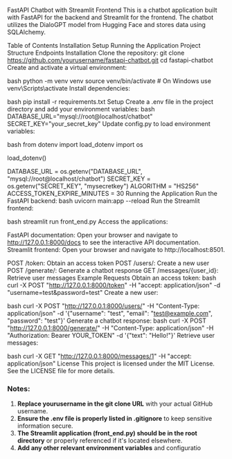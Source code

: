 FastAPI Chatbot with Streamlit Frontend
This is a chatbot application built with FastAPI for the backend and Streamlit for the frontend. The chatbot utilizes the DialoGPT model from Hugging Face and stores data using SQLAlchemy.

Table of Contents
Installation
Setup
Running the Application
Project Structure
Endpoints
Installation
Clone the repository:
   git clone https://github.com/yourusername/fastapi-chatbot.git
   cd fastapi-chatbot
Create and activate a virtual environment:

bash
python -m venv venv
source venv/bin/activate  # On Windows use venv\Scripts\activate
Install dependencies:


   
bash
pip install -r requirements.txt
Setup
Create a .env file in the project directory and add your environment variables:
bash
DATABASE_URL="mysql://root@localhost/chatbot"
SECRET_KEY="your_secret_key"
Update config.py to load environment variables:

   
bash
from dotenv import load_dotenv
import os

load_dotenv()

DATABASE_URL = os.getenv("DATABASE_URL", "mysql://root@localhost/chatbot")
SECRET_KEY = os.getenv("SECRET_KEY", "mysecretkey")
ALGORITHM = "HS256"
ACCESS_TOKEN_EXPIRE_MINUTES = 30
Running the Application
Run the FastAPI backend:
bash
uvicorn main:app --reload
Run the Streamlit frontend:

   
bash
streamlit run front_end.py
Access the applications:

FastAPI documentation: Open your browser and navigate to http://127.0.0.1:8000/docs to see the interactive API documentation.
Streamlit frontend: Open your browser and navigate to http://localhost:8501.

POST /token: Obtain an access token
POST /users/: Create a new user
POST /generate/: Generate a chatbot response
GET /messages/{user_id}: Retrieve user messages
Example Requests
Obtain an access token:
bash
curl -X POST "http://127.0.0.1:8000/token" -H "accept: application/json" -d "username=test&password=test"
Create a new user:

bash
curl -X POST "http://127.0.0.1:8000/users/" -H "Content-Type: application/json" -d '{"username": "test", "email": "test@example.com", "password": "test"}'
Generate a chatbot response:
bash
curl -X POST "http://127.0.0.1:8000/generate/" -H "Content-Type: application/json" -H "Authorization: Bearer YOUR_TOKEN" -d '{"text": "Hello!"}'
Retrieve user messages:

   
bash
curl -X GET "http://127.0.0.1:8000/messages/1" -H "accept: application/json"
License
This project is licensed under the MIT License. See the LICENSE file for more details.


### Notes:

1. **Replace yourusername in the git clone URL** with your actual GitHub username.
2. **Ensure the .env file is properly listed in .gitignore** to keep sensitive information secure.
3. **The Streamlit application (front_end.py) should be in the root directory** or properly referenced if it's located elsewhere.
4. **Add any other relevant environment variables** and configuratio
